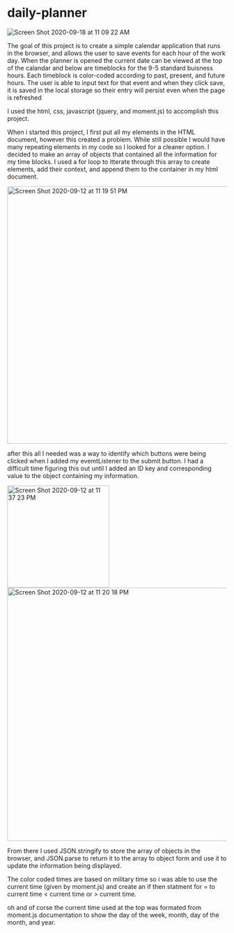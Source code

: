 # daily-planner

![Screen Shot 2020-09-18 at 11 09 22 AM](https://user-images.githubusercontent.com/69767328/93613902-7538e280-f99f-11ea-8571-dcb0fc487ca6.png)

The goal of this project is to create a simple calendar application that runs in the browser, and allows the user to save events for each hour of the work day. When the planner is opened the current date can be viewed at the top of the calandar and below are timeblocks for the 9-5 standard buisness hours. Each timeblock is color-coded according to past, present, and future hours.  The user is able to input text for that event and when they click save,  it is saved in the local storage so their entry will persist even when the page is refreshed

I used the html, css, javascript (jquery, and moment.js) to accomplish this project.

When i started this project, I first put all my elements in the HTML document, however this created a problem. While still possible I would have many repeating elements in my code so I looked for a cleaner option.  I decided to make an array of objects that contained all the information for my time blocks. I used a for loop to itterate through this array to create elements, add their context, and append them to the container in my html document.

<img width="590" alt="Screen Shot 2020-09-12 at 11 19 51 PM" src="https://user-images.githubusercontent.com/69767328/93009631-4a8afc00-f551-11ea-83a1-c4b1102bbcd5.png">

after this all I needed was a way to identify which buttons were being clicked when I added my evemtListener to the submit button. I had a difficult time figuring this out until I added an ID key and corresponding value to the object containing my information. 

<img width="234" alt="Screen Shot 2020-09-12 at 11 37 23 PM" src="https://user-images.githubusercontent.com/69767328/93009652-92118800-f551-11ea-96a1-9e691201cc35.png">

<img width="581" alt="Screen Shot 2020-09-12 at 11 20 18 PM" src="https://user-images.githubusercontent.com/69767328/93009646-7efeb800-f551-11ea-953f-200fe423a518.png">

From there I used JSON.stringify to store the array of objects in the browser, and JSON.parse to return it to the array to object form and use it to update the information being displayed. 

The color coded times are based on military time so i was able to use the current time (given by moment.js) and create an if then statment for = to current time < current time or > current time. 

oh and of corse the current time used at the top was formated from moment.js documentation to show the day of the week, month, day of the month, and year.
